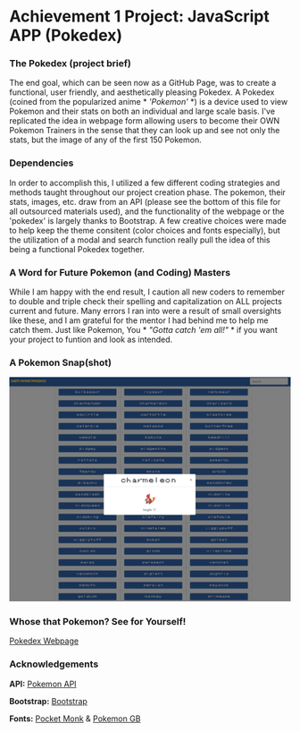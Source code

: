 # Achievement 1 Project: JavaScript APP (Pokedex)

### The Pokedex (project brief)
The end goal, which can be seen now as a GitHub Page, was to create a functional, user friendly, and aesthetically pleasing Pokedex. A Pokedex (coined from the popularized anime * *'Pokemon'* *) is a device used to view Pokemon and their stats on both an individual and large scale basis. I've replicated the idea in webpage form allowing users to become their OWN Pokemon Trainers in the sense that they can look up and see not only the stats, but the image of any of the first 150 Pokemon. 

### Dependencies
In order to accomplish this, I utilized a few different coding strategies and methods taught throughout our project creation phase. The pokemon, their stats, images, etc. draw from an API (please see the bottom of this file for all outsourced materials used), and the functionality of the webpage or the 'pokedex' is largely thanks to Bootstrap. A few creative choices were made to help keep the theme consitent (color choices and fonts especially), but the utilization of a modal and search function really pull the idea of this being a functional Pokedex together. 

### A Word for Future Pokemon (and Coding) Masters
While I am happy with the end result, I caution all new coders to remember to double and triple check their spelling and capitalization on ALL projects current and future. Many errors I ran into were a result of small oversights like these, and I am grateful for the mentor I had behind me to help me catch them. Just like Pokemon, You * *"Gotta catch 'em all!"* * if you want your project to funtion and look as intended. 

### A Pokemon Snap(shot)
![Screenshot of the Pokedex webpage that displays the image and stats of selected pokemon 'Charmeleon'](F&P/pokedex%20webpage.png)

### Whose that Pokemon? See for Yourself!
[Pokedex Webpage](https://breiersgord.github.io/simple-javascript-app/)

### Acknowledgements
**API:** [Pokemon API](https://pokeapi.co/)

**Bootstrap:** [Bootstrap](https://getbootstrap.com/)

**Fonts:** [Pocket Monk](https://www.fontspace.com/pocket-monk-font-f23540) & [Pokemon GB](https://www.fontspace.com/pokemon-gb-font-f9621)